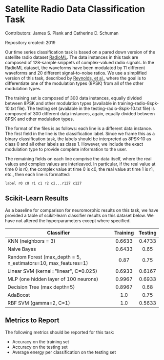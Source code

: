 # Satellite Radio Data Classification Task

Contributors: James S. Plank and Catherine D. Schuman

Repository created: 2019

Our time series classification task is based on a pared down version of the satellite radio dataset [RadioML](https://www.deepsig.io/datasets). The data instances in this task are composed of 128-sample snippets of complex-valued radio signals.  In the RadioML dataset, the waveforms have been modulated by 11 different waveforms and 20 different signal-to-noise ratios.  We use a simplified version of this task, described by [Reynolds, et al.](http://neuromorphic.eecs.utk.edu/publications/2018-07-24-a-comparison-of-neuromorphic-classification-tasks/), where the goal is to differentiate one of the modulation types (8PSK) from all of the other modulation types.  

The training set is composed of 300 data instances, equally divided between 8PSK and other modulation types (available in training-radio-8spk-10.txt file).  The testing set (available in the testing-radio-8spk-10.txt file) is composed of 300 different data instances, again, equally divided between 8PSK and other modulation types.

The format of the files is as follows: each line is a different data instance.  The first field in the line is the classification label.  Since we frame this as a binary classification task, the labels should be interpreted as 8PSK-10 as class 0 and all other labels as class 1.  However, we include the exact modulation type to provide complete information to the user. 

The remaining fields on each line comprise the data itself, where the real values and complex values are interleaved. In particular, if the real value at time 0 is r0, the complex value at time 0 is c0, the real value at time 1 is r1, etc., then each line is formatted:

`label r0 c0 r1 c1 r2 c2...r127 c127`

## Scikit-Learn Results

As a baseline for comparison for neuromorphic results on this task, we have provided a table of scikit-learn classifier results on this dataset below.  We have not altered the hyperparameters except where specified. 

| Classifier | Training | Testing |
| --- | :---: | :---: |
| KNN (neighbors = 3) | 0.6633 | 0.4733 |
| Naive Bayes | 0.6433 | 0.65 |
| Random Forest (max_depth = 5, n_estimators=10, max_features=1) | 0.87 | 0.75 | 
| Linear SVM (kernel="linear", C=0.025) | 0.6933 | 0.6167 |
| MLP (one hidden layer of 100 neurons) | 0.9967 | 0.6933 | 
| Decision Tree (max depth=5) | 0.8967 | 0.68 |
| AdaBoost | 1.0 | 0.75 | 
| RBF SVM (gamma=2, C=1) | 1.0 | 0.5633 |

## Metrics to Report

The following metrics should be reported for this task:
- Accuracy on the training set
- Accuracy on the testing set
- Average energy per classification on the testing set
